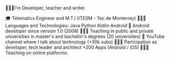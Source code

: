 🙋🏽‍♂️I'm Developer, teacher and writer.

🎓 Telematics Engineer and M.T.I (ITESM - Tec de Monterrey)
👨🏽‍💻 Languages and Technologies:
Java
Python
Kotlin
Android
🤖 Android developer since version 1.0 (2008)
👨🏽‍🏫 Teaching in public and private universities in master's and bachelor's degrees (20 universities)
🎥 YouTube channel where I talk about technology (+30k subs)
👨🏽‍💻 Participation as developer, tech leader and architect +200 Apps (Android / iOS)
👨🏽‍🏫 Teaching on online platforms:

<!--
**enrique21/enrique21** is a ✨ _special_ ✨ repository because its `README.md` (this file) appears on your GitHub profile.

Here are some ideas to get you started:

- 🔭 I’m currently working on ...
- 🌱 I’m currently learning ...
- 👯 I’m looking to collaborate on ...
- 🤔 I’m looking for help with ...
- 💬 Ask me about ...
- 📫 How to reach me: ...
- 😄 Pronouns: ...
- ⚡ Fun fact: ...
-->
